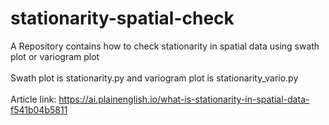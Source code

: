 # stationarity-spatial-check
A Repository contains how to check stationarity in spatial data using swath plot or variogram plot
<br></br> Swath plot is stationarity.py and variogram plot is stationarity_vario.py
<br> </br> Article link: https://ai.plainenglish.io/what-is-stationarity-in-spatial-data-f541b04b5811
